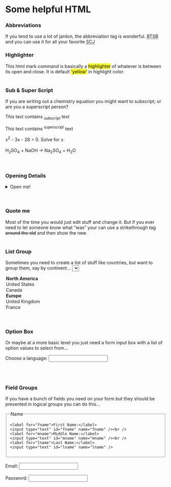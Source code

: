 
# Some helpful HTML



### Abbreviations
If you tend to use a lot of jardon, the abbreviation tag is wonderful.
<abbr title="Better than sliced bread">BTSB</abbr>
and you can use it for all your favorite
<abbr title="Secret Code Jargon">SCJ</abbr>

### Highlighter
This html mark command is basically a <mark>highlighter</mark> of whatever is between its open and close.  It is default <mark>'yellow'</mark> in highlight color.
<br>
<br>

### Sub & Super Script
If you are writing out a chemistry equation you might want to subscript; or are you a superscript person?
<p>This text contains <sub>subscript</sub> text</p>
<p>This text contains <sup>superscript</sup> text</p>
&#x1D465;<sup>2</sup> - 3&#x1D465; - 28 = 0. Solve for &#x1D465;. <br />
<br />
H<sub>2</sub>SO<sub>4</sub> + NaOH &#8594; Na<sub>2</sub>SO<sub>4</sub> +
H<sub>2</sub>O
<br>
<br>
<br>

### Opening Details
<details>
  <summary>Open me!</summary>
  This is a demonstration of a disclosure widget.  You put in whatever narrative here and
  then when people click the summary triangle, this thing opens up to show the details.
</details>

<br>
<br>

### Quote me
Most of the time you would just edit stuff and change it.  But if you ever need to let someone know what <q>was</q> your can use a strikethrough tag <s>around the old</s> and then show the new.
<br>
<br>

### List Group
Sometimes you need to create a list of stuff like countries, but want to group them, say by continent...
<select name="country" id="countries">
  <optgroup label="North America">
    <option value="us">United States</option>
    <option value="ca">Canada</option>
  </optgroup>
  <optgroup label="Europe">
    <option value="uk">United Kingdom</option>
    <option value="fr">France</option>
  </optgroup>
</select>

<br>
<br>


### Option Box
Or maybe at a more basic level you just need a form input box with a list of option values to select from...
<form>
  <label for="lang">Choose a language:</label>
  <input list="langs" name="lang" id="lang" />

  <datalist id="langs">
    <option value="English" />
    <option value="French" />
    <option value="Spanish" />
    <option value="Chinese" />
    <option value="German" />
  </datalist>
</form>

<br>
<br>


### Field Groups
If you have a bunch of fields you need on your form but they should be presented in logical groups you can do this...
<form>
  <fieldset>
    <legend>Name</legend>

    <label for="fname">First Name:</label>
    <input type="text" id="fname" name="fname" /><br />
    <label for="mname">Middle Name:</label>
    <input type="text" id="mname" name="mname" /><br />
    <label for="lname">Last Name:</label>
    <input type="text" id="lname" name="lname" />
  </fieldset>
  <br />
  <label for="email">Email:</label>
  <input type="email" id="email" name="email" />
  <br /><br />
  <label for="password">Password:</label>
  <input type="password" id="password" name="password" />
</form>






